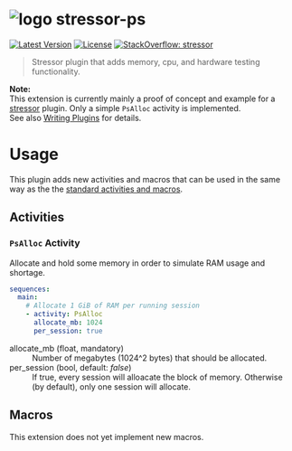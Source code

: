 # ![logo](https://raw.githubusercontent.com/mar10/stressor/master/stressor/monitor/htdocs/stressor_48x48.png) stressor-ps
[![Latest Version](https://img.shields.io/pypi/v/stressor-ps.svg)](https://pypi.python.org/pypi/stressor-ps/)
[![License](https://img.shields.io/pypi/l/stressor-ps.svg)](https://github.com/mar10/stressor-ps/blob/master/LICENSE.txt)
[![StackOverflow: stressor](https://img.shields.io/badge/StackOverflow-stressor-blue.svg)](https://stackoverflow.com/questions/tagged/stressor)


> Stressor plugin that adds memory, cpu, and hardware testing functionality.

**Note:** <br>
This extension is currently mainly a proof of concept and example for
a [stressor](https://stressor.readthedocs.io/) plugin.
Only a simple `PsAlloc` activity is implemented.<br>
See also
[Writing Plugins](https://stressor.readthedocs.io/en/latest/ug_writing_plugins.html)
for details.


# Usage

This plugin adds new activities and macros that can be used in the
same way as the the [standard activities and macros](
https://stressor.readthedocs.io/en/latest/ug_reference.html).

## Activities

### `PsAlloc` Activity
Allocate and hold some memory in order to simulate RAM usage and shortage.
```yaml
sequences:
  main:
    # Allocate 1 GiB of RAM per running session
    - activity: PsAlloc
      allocate_mb: 1024
      per_session: true
```

<dl>
<dt>allocate_mb (float, mandatory)
<dd>
    Number of megabytes (1024^2 bytes) that should be allocated.
<dd>
<dt>per_session (bool, default: <i>false</i>)
<dd>
  If true, every session will alloacate the block of memory.
  Otherwise (by default), only one session will allocate.
</dd>
</dl>


## Macros

This extension does not yet implement new macros.
